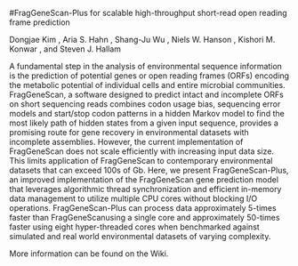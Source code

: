 #FragGeneScan-Plus for scalable high-throughput short-read open reading frame prediction

Dongjae Kim , Aria S. Hahn , Shang-Ju Wu , Niels W. Hanson , Kishori M. Konwar , and Steven J. Hallam 

A fundamental step in the analysis of environmental sequence information is the prediction of potential genes or open reading frames (ORFs) encoding the metabolic potential of individual cells and entire microbial communities. FragGeneScan, a software designed to predict intact and incomplete ORFs on short sequencing reads combines codon usage bias, sequencing error models and start/stop codon patterns in a hidden Markov model to find the most likely path of hidden states from a given input sequence, provides a promising route for gene recovery in environmental datasets with incomplete assemblies. However, the current implementation of FragGeneScan does not scale efficiently with increasing input data size. This limits application of FragGeneScan to contemporary environmental datasets that can exceed 100s of Gb. Here, we present FragGeneScan-Plus, an improved implementation of the FragGeneScan gene prediction model that leverages algorithmic thread synchronization and efficient in-memory data management to utilize multiple CPU cores without blocking I/O operations. FragGeneScan-Plus can process data approximately 5-times faster than FragGeneScanusing a single core and approximately 50-times faster using eight hyper-threaded cores when benchmarked against simulated and real world environmental datasets of varying complexity.

More information can be found on the Wiki.
